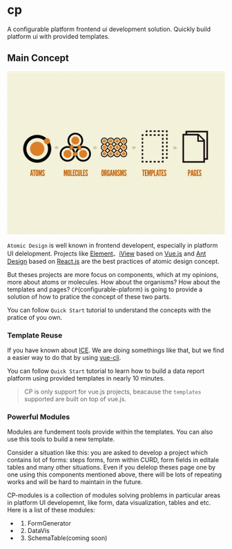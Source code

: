 # cp

A configurable platform frontend ui development solution. Quickly build platform ui with provided templates.


## Main Concept

![Atomic Design](./website/assets/atomic-design.png)

`Atomic Design` is well known in frontend developent, especially in platform UI delelopment. Projects like [Element](https://element.eleme.io)、[iView](https://iviewui.com) based on [Vue.js](https://cn.vuejs.org) and [Ant Design](https://ant.design) based on [React.js](https://reactjs.org) are the best practices of atomic design concept.

But theses projects are more focus on components, which at my opinions, more about atoms or molecules. How about the organisms? How about the templates and pages? `CP`(configurable-plaform) is going to provide a solution of how to pratice the concept of these two parts.

You can follow `Quick Start` tutorial to understand the concepts with the pratice of you own.

### Template Reuse

If you have known about [ICE](https://ice.work/). We are doing somethings like that, but we find a easier way to do that by using [vue-cli](https://cli.vuejs.org/).

You can follow `Quick Start` tutorial to learn how to build a data report platform using provided templates in nearly 10 minutes.

> CP is only support for vue.js projects, beacause the `templates` supported are built on top of vue.js.

### Powerful Modules
Modules are fundement tools provide within the templates. You can also use this tools to build a new template.

Consider a situation like this: you are asked to develop a project which contains lot of forms: steps forms, form within CURD, form fields in editale tables and many other situations. Even if you delelop theses page one by one using this components mentioned above, there will be lots of repeating works and will be hard to maintain in the future.

CP-modules is a collection of modules solving problems in particular areas in platform UI developemnt, like form, data visualization, tables and etc. Here is a list of these modules:

 - 1. FormGenerator
 - 2. DataVis
 - 3. SchemaTable(coming soon)

